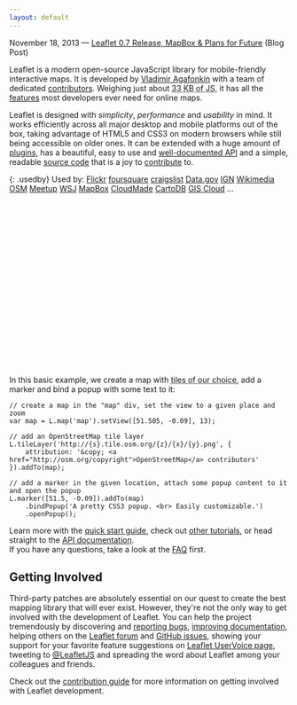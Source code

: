 ```yaml
---
layout: default
---
```


<p class="notice">November 18, 2013 &mdash; <a href="2013/11/18/leaflet-0-7-released-plans-for-future.html">Leaflet 0.7 Release, MapBox &amp; Plans for Future</a> (Blog Post)</p>

Leaflet is a modern open-source JavaScript library for mobile-friendly interactive maps.
It is developed by [Vladimir Agafonkin][] with a&nbsp;team of dedicated [contributors][].
Weighing just about <abbr title="33 KB gzipped &mdash; that's 123 KB minified and 218 KB in the source form, with 10 KB of CSS (2 KB gzipped) and 11 KB of images.">33 KB of JS</abbr>,
it has all the [features][] most developers ever need for online maps.

Leaflet is designed with _simplicity_, _performance_ and _usability_ in mind.
It works efficiently across all major desktop and mobile platforms out of the box,
taking advantage of HTML5 and CSS3 on modern browsers while still being accessible on older ones.
It can be extended with a huge amount of [plugins][],
has a beautiful, easy to use and [well-documented API][]
and a simple, readable [source code][] that is a&nbsp;joy to [contribute][] to.

{: .usedby}
Used by:
[Flickr](http://flickr.com/map)
[foursquare](https://foursquare.com/)
[craigslist](http://t.co/V4EiURIA)
[Data.gov](http://data.gov)
[IGN](http://www.ign.com/wikis/the-elder-scrolls-5-skyrim/interactive-maps/Skyrim)
[Wikimedia](http://blog.wikimedia.org/2012/04/05/new-wikipedia-app-for-ios-and-an-update-for-our-android-app/)
[OSM](http://openstreetmap.org)
[Meetup](http://www.meetup.com/)
[WSJ](http://projects.wsj.com/campaign2012/maps/)
[MapBox](http://mapbox.com)
[CloudMade](http://cloudmade.com)
[CartoDB](http://cartodb.com)
[GIS Cloud](http://www.giscloud.com/)
...

<div id="map" class="map" style="height: 300px"></div>

In this basic example, we create a map with <abbr title="Here we use OpenStreetMap tiles, but Leaflet doesn't force you to &mdash; use whatever works for you, it's open source!">tiles of our choice</abbr>, add a marker and bind a popup with some text to it:

	// create a map in the "map" div, set the view to a given place and zoom
	var map = L.map('map').setView([51.505, -0.09], 13);

	// add an OpenStreetMap tile layer
	L.tileLayer('http://{s}.tile.osm.org/{z}/{x}/{y}.png', {
		attribution: '&copy; <a href="http://osm.org/copyright">OpenStreetMap</a> contributors'
	}).addTo(map);

	// add a marker in the given location, attach some popup content to it and open the popup
	L.marker([51.5, -0.09]).addTo(map)
		.bindPopup('A pretty CSS3 popup. <br> Easily customizable.')
		.openPopup();

Learn more with the [quick start guide](examples/quick-start.html), check out [other tutorials](examples.html), or head straight to the [API documentation](reference.html). <br>
If you have any questions, take a look at the [FAQ](https://github.com/Leaflet/Leaflet/blob/master/FAQ.md) first.


## Getting Involved

Third-party patches are absolutely essential on our quest to create the best mapping library that will ever exist.
However, they're not the only way to get involved with the development of Leaflet.
You can help the project tremendously by discovering and [reporting bugs][], [improving documentation][],
helping others on the [Leaflet forum](https://groups.google.com/forum/#!forum/leaflet-js)
and [GitHub issues](https://github.com/Leaflet/Leaflet/issues),
showing your support for your favorite feature suggestions on [Leaflet UserVoice page](http://leaflet.uservoice.com),
tweeting to [@LeafletJS](http://twitter.com/LeafletJS)
and spreading the word about Leaflet among your colleagues and friends.

Check out the [contribution guide][contribute] for more information on getting involved with Leaflet development.

  [Vladimir Agafonkin]: http://agafonkin.com/en
  [CloudMade]: http://cloudmade.com
  [contributors]: https://github.com/Leaflet/Leaflet/graphs/contributors
  [features]: features.html
  [plugins]: plugins.html
  [well-documented API]: reference.html "Leaflet API reference"
  [source code]: https://github.com/Leaflet/Leaflet "Leaflet GitHub repository"
  [hosted on GitHub]: http://github.com/Leaflet/Leaflet
  [contribute]: https://github.com/Leaflet/Leaflet/blob/master/CONTRIBUTING.md "A guide to contributing to Leaflet"
  [reporting bugs]: https://github.com/Leaflet/Leaflet/blob/master/CONTRIBUTING.md#reporting-bugs
  [improving documentation]: https://github.com/Leaflet/Leaflet/blob/master/CONTRIBUTING.md#improving-documentation
  [@mourner]: http://github.com/mourner
  [GitHub issues page]: http://github.com/Leaflet/Leaflet/issues
  [Leaflet UserVoice page]: http://leaflet.uservoice.com
  [@LeafletJS]: http://twitter.com/LeafletJS
  [Leaflet mailing list]: https://groups.google.com/group/leaflet-js


<script>
	var osmUrl = 'http://{s}.tile.openstreetmap.org/{z}/{x}/{y}.png',
		osmAttrib = '&copy; <a href="http://openstreetmap.org/copyright">OpenStreetMap</a> contributors',
		osm = L.tileLayer(osmUrl, {maxZoom: 18, attribution: osmAttrib});

	var map = L.map('map').setView([51.505, -0.159], 15).addLayer(osm);

	L.marker([51.504, -0.159])
		.addTo(map)
		.bindPopup('A pretty CSS3 popup.<br />Easily customizable.')
		.openPopup();
</script>
